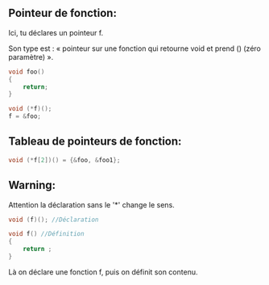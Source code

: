 ## Pointeur de fonction:
Ici, tu déclares un pointeur f.

Son type est : « pointeur sur une fonction qui retourne void et prend () (zéro paramètre) ».
```c
void foo()
{
    return;
}

void (*f)();
f = &foo;
```
## Tableau de pointeurs de fonction:

```c
void (*f[2])() = {&foo, &foo1};

```
## Warning:

Attention la déclaration sans le '*' change le sens.
```c
void (f)(); //Déclaration

void f() //Définition
{
	return ;
}
```
Là on déclare une fonction f, puis on définit son contenu.

